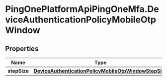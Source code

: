 # PingOnePlatformApiPingOneMfa.DeviceAuthenticationPolicyMobileOtpWindow

## Properties

Name | Type | Description | Notes
------------ | ------------- | ------------- | -------------
**stepSize** | [**DeviceAuthenticationPolicyMobileOtpWindowStepSize**](DeviceAuthenticationPolicyMobileOtpWindowStepSize.md) |  | 


